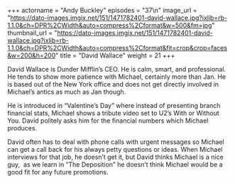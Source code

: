 +++
actorname = "Andy Buckley"
episodes = "37\n"
image_url = "https://dato-images.imgix.net/151/1471782401-david-wallace.jpg?ixlib=rb-1.1.0&ch=DPR%2CWidth&auto=compress%2Cformat&w=500&fm=jpg"
thumbnail_url = "https://dato-images.imgix.net/151/1471782401-david-wallace.jpg?ixlib=rb-1.1.0&ch=DPR%2CWidth&auto=compress%2Cformat&fit=crop&crop=faces&w=200&h=200"
title = "David Wallace"
weight = 21
+++

David Wallace is Dunder Mifflin’s CEO. He is calm, smart, and professional. He tends to show more patience with Michael, certainly more than Jan. He is based out of the New York office and does not get directly involved in Michael’s antics as much as Jan though.

He is introduced in “Valentine’s Day” where instead of presenting branch financial stats, Michael shows a tribute video set to U2’s With or Without You. David politely asks him for the financial numbers which Michael produces.

David often has to deal with phone calls with urgent messages so Michael can get a call back for his always petty questions or ideas. When Michael interviews for that job, he doesn’t get it, but David thinks Michael is a nice guy,  as we learn in “The Deposition” he doesn’t think Michael would be a good fit for any future promotions.